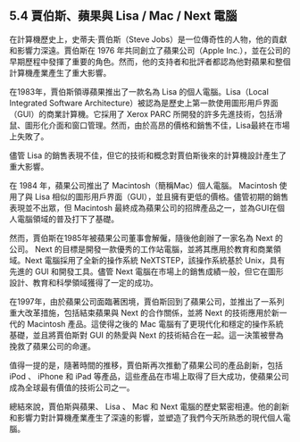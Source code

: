 ## 5.4 賈伯斯、蘋果與 Lisa / Mac / Next 電腦

在計算機歷史上，史蒂夫·賈伯斯（Steve Jobs）是一位傳奇性的人物，他的貢獻和影響力深遠。賈伯斯在 1976 年共同創立了蘋果公司（Apple Inc.），並在公司的早期歷程中發揮了重要的角色。然而，他的支持者和批評者都認為他對蘋果和整個計算機產業產生了重大影響。

在1983年，賈伯斯領導蘋果推出了一款名為 Lisa 的個人電腦。Lisa（Local Integrated Software Architecture）被認為是歷史上第一款使用圖形用戶界面（GUI）的商業計算機。它採用了 Xerox PARC 所開發的許多先進技術，包括滑鼠、圖形化介面和窗口管理。然而，由於高昂的價格和銷售不佳，Lisa最終在市場上失敗了。

儘管 Lisa 的銷售表現不佳，但它的技術和概念對賈伯斯後來的計算機設計產生了重大影響。

在 1984 年，蘋果公司推出了 Macintosh（簡稱Mac）個人電腦。 Macintosh 使用了與 Lisa 相似的圖形用戶界面（GUI），並且擁有更低的價格。儘管初期的銷售表現並不出眾，但 Macintosh 最終成為蘋果公司的招牌產品之一，並為GUI在個人電腦領域的普及打下了基礎。

然而，賈伯斯在1985年被蘋果公司董事會解僱，隨後他創辦了一家名為 Next 的公司。 Next 的目標是開發一款優秀的工作站電腦，並將其應用於教育和商業領域。Next 電腦採用了全新的操作系統 NeXTSTEP，該操作系統基於 Unix，具有先進的 GUI 和開發工具。儘管 Next 電腦在市場上的銷售成績一般，但它在圖形設計、教育和科學領域獲得了一定的成功。

在1997年，由於蘋果公司面臨著困境，賈伯斯回到了蘋果公司，並推出了一系列重大改革措施，包括結束蘋果與 Next 的合作關係，並將 Next 的技術應用於新一代的 Macintosh 產品。這使得之後的 Mac 電腦有了更現代化和穩定的操作系統基礎，並且將賈伯斯對 GUI 的熱愛與 Next 的技術結合在一起。這一決策被譽為挽救了蘋果公司的命運。

值得一提的是，隨著時間的推移，賈伯斯再次推動了蘋果公司的產品創新，包括 iPod 、 iPhone 和 iPad 等產品，這些產品在市場上取得了巨大成功，使蘋果公司成為全球最有價值的技術公司之一。

總結來說，賈伯斯與蘋果、 Lisa 、 Mac 和 Next 電腦的歷史緊密相連。他的創新和影響力對計算機產業產生了深遠的影響，並塑造了我們今天所熟悉的現代個人電腦。


